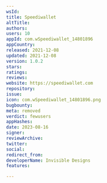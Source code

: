 ```yaml
---
wsId: 
title: Speediwallet
altTitle: 
authors: 
users: 10
appId: com.wSpeediwallet_14801896
appCountry: 
released: 2021-12-08
updated: 2021-12-08
version: 1.0.2
stars: 
ratings: 
reviews: 
website: https://speediwallet.com
repository: 
issue: 
icon: com.wSpeediwallet_14801896.png
bugbounty: 
meta: removed
verdict: fewusers
appHashes: 
date: 2023-08-16
signer: 
reviewArchive: 
twitter: 
social: 
redirect_from: 
developerName: Invisible Designs
features: 

---
```


